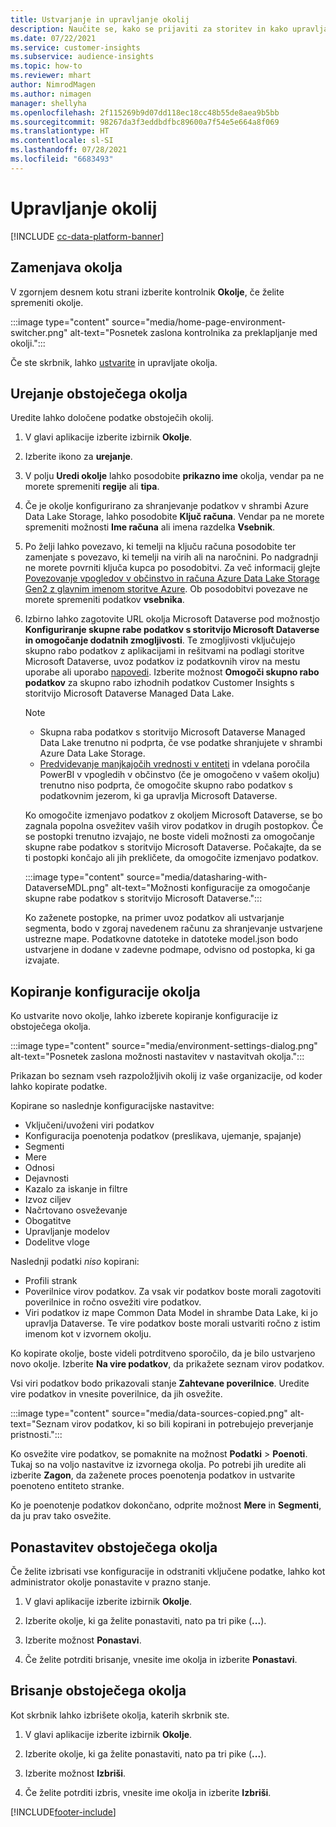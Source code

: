 ```yaml
---
title: Ustvarjanje in upravljanje okolij
description: Naučite se, kako se prijaviti za storitev in kako upravljati okolja.
ms.date: 07/22/2021
ms.service: customer-insights
ms.subservice: audience-insights
ms.topic: how-to
ms.reviewer: mhart
author: NimrodMagen
ms.author: nimagen
manager: shellyha
ms.openlocfilehash: 2f115269b9d07dd118ec18cc48b55de8aea9b5bb
ms.sourcegitcommit: 98267da3f3eddbdfbc89600a7f54e5e664a8f069
ms.translationtype: HT
ms.contentlocale: sl-SI
ms.lasthandoff: 07/28/2021
ms.locfileid: "6683493"
---
```

# <a name="manage-environments"></a>Upravljanje okolij

[!INCLUDE [cc-data-platform-banner](../includes/cc-data-platform-banner.md)]

## <a name="switch-environments"></a>Zamenjava okolja

V zgornjem desnem kotu strani izberite kontrolnik **Okolje**, če želite spremeniti okolje.

:::image type="content" source="media/home-page-environment-switcher.png" alt-text="Posnetek zaslona kontrolnika za preklapljanje med okolji.":::

Če ste skrbnik, lahko [ustvarite](get-started-paid.md) in upravljate okolja.

## <a name="edit-an-existing-environment"></a>Urejanje obstoječega okolja

Uredite lahko določene podatke obstoječih okolij.

1.  V glavi aplikacije izberite izbirnik **Okolje**.

2.  Izberite ikono za **urejanje**.

3. V polju **Uredi okolje** lahko posodobite **prikazno ime** okolja, vendar pa ne morete spremeniti **regije** ali **tipa**.

4. Če je okolje konfigurirano za shranjevanje podatkov v shrambi Azure Data Lake Storage, lahko posodobite **Ključ računa**. Vendar pa ne morete spremeniti možnosti **Ime računa** ali imena razdelka **Vsebnik**.

5. Po želji lahko povezavo, ki temelji na ključu računa posodobite ter zamenjate s povezavo, ki temelji na virih ali na naročnini. Po nadgradnji ne morete povrniti ključa kupca po posodobitvi. Za več informacij glejte [Povezovanje vpogledov v občinstvo in računa Azure Data Lake Storage Gen2 z glavnim imenom storitve Azure](connect-service-principal.md). Ob posodobitvi povezave ne morete spremeniti podatkov **vsebnika**.

6. Izbirno lahko zagotovite URL okolja Microsoft Dataverse pod možnostjo **Konfiguriranje skupne rabe podatkov s storitvijo Microsoft Dataverse in omogočanje dodatnih zmogljivosti**. Te zmogljivosti vključujejo skupno rabo podatkov z aplikacijami in rešitvami na podlagi storitve Microsoft Dataverse, uvoz podatkov iz podatkovnih virov na mestu uporabe ali uporabo [napovedi](predictions.md). Izberite možnost **Omogoči skupno rabo podatkov** za skupno rabo izhodnih podatkov Customer Insights s storitvijo Microsoft Dataverse Managed Data Lake.

   > [!NOTE]
   > - Skupna raba podatkov s storitvijo Microsoft Dataverse Managed Data Lake trenutno ni podprta, če vse podatke shranjujete v shrambi Azure Data Lake Storage.
   > - [Predvidevanje manjkajočih vrednosti v entiteti](predictions.md) in vdelana poročila PowerBI v vpogledih v občinstvo (če je omogočeno v vašem okolju) trenutno niso podprta, če omogočite skupno rabo podatkov s podatkovnim jezerom, ki ga upravlja Microsoft Dataverse.

   Ko omogočite izmenjavo podatkov z okoljem Microsoft Dataverse, se bo zagnala popolna osvežitev vaših virov podatkov in drugih postopkov. Če se postopki trenutno izvajajo, ne boste videli možnosti za omogočanje skupne rabe podatkov s storitvijo Microsoft Dataverse. Počakajte, da se ti postopki končajo ali jih prekličete, da omogočite izmenjavo podatkov. 
   
   :::image type="content" source="media/datasharing-with-DataverseMDL.png" alt-text="Možnosti konfiguracije za omogočanje skupne rabe podatkov s storitvijo Microsoft Dataverse.":::
   
   Ko zaženete postopke, na primer uvoz podatkov ali ustvarjanje segmenta, bodo v zgoraj navedenem računu za shranjevanje ustvarjene ustrezne mape. Podatkovne datoteke in datoteke model.json bodo ustvarjene in dodane v zadevne podmape, odvisno od postopka, ki ga izvajate.

## <a name="copy-the-environment-configuration"></a>Kopiranje konfiguracije okolja

Ko ustvarite novo okolje, lahko izberete kopiranje konfiguracije iz obstoječega okolja. 

:::image type="content" source="media/environment-settings-dialog.png" alt-text="Posnetek zaslona možnosti nastavitev v nastavitvah okolja.":::

Prikazan bo seznam vseh razpoložljivih okolij iz vaše organizacije, od koder lahko kopirate podatke.

Kopirane so naslednje konfiguracijske nastavitve:

- Vključeni/uvoženi viri podatkov
- Konfiguracija poenotenja podatkov (preslikava, ujemanje, spajanje)
- Segmenti
- Mere
- Odnosi
- Dejavnosti
- Kazalo za iskanje in filtre
- Izvoz ciljev
- Načrtovano osveževanje
- Obogatitve
- Upravljanje modelov
- Dodelitve vloge

Naslednji podatki *niso* kopirani:

- Profili strank
- Poverilnice virov podatkov. Za vsak vir podatkov boste morali zagotoviti poverilnice in ročno osvežiti vire podatkov.
- Viri podatkov iz mape Common Data Model in shrambe Data Lake, ki jo upravlja Dataverse. Te vire podatkov boste morali ustvariti ročno z istim imenom kot v izvornem okolju.

Ko kopirate okolje, boste videli potrditveno sporočilo, da je bilo ustvarjeno novo okolje. Izberite **Na vire podatkov**, da prikažete seznam virov podatkov.

Vsi viri podatkov bodo prikazovali stanje **Zahtevane poverilnice**. Uredite vire podatkov in vnesite poverilnice, da jih osvežite.

:::image type="content" source="media/data-sources-copied.png" alt-text="Seznam virov podatkov, ki so bili kopirani in potrebujejo preverjanje pristnosti.":::

Ko osvežite vire podatkov, se pomaknite na možnost **Podatki** > **Poenoti**. Tukaj so na voljo nastavitve iz izvornega okolja. Po potrebi jih uredite ali izberite **Zagon**, da zaženete proces poenotenja podatkov in ustvarite poenoteno entiteto stranke.

Ko je poenotenje podatkov dokončano, odprite možnost **Mere** in **Segmenti**, da ju prav tako osvežite.

## <a name="reset-an-existing-environment"></a>Ponastavitev obstoječega okolja

Če želite izbrisati vse konfiguracije in odstraniti vključene podatke, lahko kot administrator okolje ponastavite v prazno stanje.

1.  V glavi aplikacije izberite izbirnik **Okolje**. 

2.  Izberite okolje, ki ga želite ponastaviti, nato pa tri pike (**...**). 

3. Izberite možnost **Ponastavi**. 

4.  Če želite potrditi brisanje, vnesite ime okolja in izberite **Ponastavi**.

## <a name="delete-an-existing-environment"></a>Brisanje obstoječega okolja

Kot skrbnik lahko izbrišete okolja, katerih skrbnik ste.

1.  V glavi aplikacije izberite izbirnik **Okolje**.

2.  Izberite okolje, ki ga želite ponastaviti, nato pa tri pike (**...**). 

3. Izberite možnost **Izbriši**. 

4.  Če želite potrditi izbris, vnesite ime okolja in izberite **Izbriši**.


[!INCLUDE[footer-include](../includes/footer-banner.md)]

